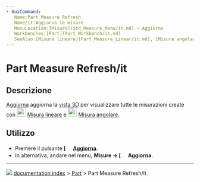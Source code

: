 ```yaml
---
- GuiCommand:
   Name:Part Measure Refresh
   Name/it:Aggiorna le misure
   MenuLocation:[Misure](Std_Measure_Menu/it.md) → Aggiorna
   Workbenches:[Part](Part_Workbench/it.md)
   SeeAlso:[Misura lineare](Part_Measure_Linear/it.md), [Misura angolare](Part_Measure_Angular/it.md)
---
```


# Part Measure Refresh/it


</div>

## Descrizione


<div class="mw-translate-fuzzy">

[Aggiorna](Part_Measure_Refresh/it.md) aggiorna la [vista 3D](3D_view/it.md) per visualizzare tutte le misurazioni create con <img alt="" src=images/Part_Measure_Linear.svg  style="width:24px;"> [Misura lineare](Part_Measure_Linear/it.md) e <img alt="" src=images/Part_Measure_Angular.svg  style="width:24px;"> [Misura angolare](Part_Measure_Angular/it.md).


</div>

## Utilizzo


<div class="mw-translate-fuzzy">

-   Premere il pulsante **[<img src=images/Part_Measure_Refresh.svg style="width:16px"> [Aggiorna](Part_Measure_Refresh/it.md)**.
-   In alternativa, andare nel menu, **Misure → [<img src=images/Part_Measure_Refresh.svg style="width:16px"> Aggiorna**.


</div>


<div class="mw-translate-fuzzy">





</div>



---
![](images/Button_right.svg) [documentation index](../README.md) > [Part](Part_Workbench.md) > Part Measure Refresh/it
